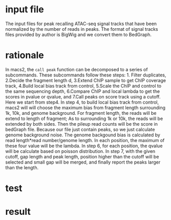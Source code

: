 # input file
The input files for peak recalling  ATAC-seq signal tracks that have been normalized by the number of reads in peaks. The format of signal tracks files provided by author is BigWig and we convert them to BedGraph.

# rationale
In macs2, the `call peak` function can be decomposed to a series of subcommands. These subcommands follow these steps: 1. Filter duplicates, 2.Decide the fragment length d, 3.Extend ChIP sample to get ChIP coverage track, 4.Build local bias track from control, 5.Scale the ChIP and control to the same sequencing depth, 6.Compare ChIP and local lambda to get the scores in pvalue or qvalue, and 7.Call peaks on score track using a cutoff. Here we start from step4.
In step 4, to build local bias track from control, macs2 will will choose the maximum bias from fragment length surrounding 1k, 10k, and genome background. For fragment length, the reads will be extend to length of fragment; As to surrounding 1k or 10k, the reads will be extended by both sides. Then the pileup read counts will be the score in bedGraph file. Because our file just contain peaks, so we just calculate genome background noise. The genome backgound bias is calculated by read length*read number/genome length. In each position, the maximum of these four value will be the lambda. In step 6, for each position, the qvalue will be calculate based on poisson distribution. In step 7, with the given cutoff, gap length and peak length, position higher than the cutoff will be selected and small gap will be merged, and finally report the peaks larger than the length.  
# test
# result
<!--stackedit_data:
eyJoaXN0b3J5IjpbNDA3MTEwMCwtMTI3NzE2OTA5OCwxMjkwNj
Y5NDczLDc5MjYzMTU0OSwtMTI0OTA3MDg4OCw2MDIwOTEzNCwt
MTM0NzM4ODI1MiwtMTMzMTMwMzIzNywtMzk5NjQ2NjU1LC0xNj
c5Njc5MjgxXX0=
-->